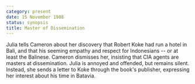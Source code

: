 ```yaml
---
category: present
date: 15 November 1988
status: synopsis
title: Master of Dissemination
---
```


Julia tells Cameron about her discovery that Robert Koke had run a hotel in Bali, and that his seeming empathy and respect for Indonesians -- or at least the Balinese. Cameron
dismisses her, insisting that CIA agents are masters at dissemination.
Julia is annoyed and offended, but remains silent. Instead, she sends a
letter to Koke through the book's publisher, expressing her interest about his time in Batavia. 
